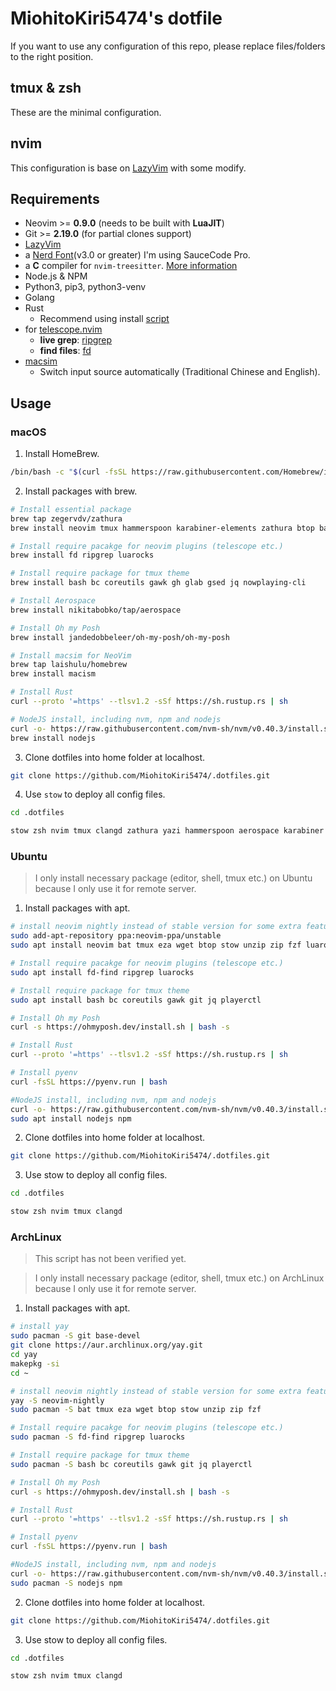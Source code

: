 # MiohitoKiri5474's dotfile

If you want to use any configuration of this repo, please replace files/folders to the right position.

## tmux & zsh

These are the minimal configuration.

## nvim

This configuration is base on [LazyVim](lazyvim.org) with some modify.

## Requirements

- Neovim >= **0.9.0** (needs to be built with **LuaJIT**)
- Git >= **2.19.0** (for partial clones support)
- [LazyVim](https://www.lazyvim.org/)
- a [Nerd Font](https://www.nerdfonts.com/)(v3.0 or greater)
  I'm using SauceCode Pro.
- a **C** compiler for `nvim-treesitter`. [More information](https://github.com/nvim-treesitter/nvim-treesitter#requirements)
- Node.js & NPM
- Python3, pip3, python3-venv
- Golang
- Rust
  - Recommend using install [script](https://www.rust-lang.org/tools/install)
- for [telescope.nvim](https://github.com/nvim-telescope/telescope.nvim)
  - **live grep**: [ripgrep](https://github.com/BurntSushi/ripgrep)
  - **find files**: [fd](https://github.com/sharkdp/fd)
- [macsim](https://github.com/laishulu/macism/)
  - Switch input source automatically (Traditional Chinese and English).

## Usage

### macOS

1. Install HomeBrew.

```sh
/bin/bash -c "$(curl -fsSL https://raw.githubusercontent.com/Homebrew/install/HEAD/install.sh)"
```

2. Install packages with brew.

```sh
# Install essential package
brew tap zegervdv/zathura
brew install neovim tmux hammerspoon karabiner-elements zathura btop bat wget eza ghostty stow clangd fzf pyenv

# Install require pacakge for neovim plugins (telescope etc.)
brew install fd ripgrep luarocks

# Install require package for tmux theme
brew install bash bc coreutils gawk gh glab gsed jq nowplaying-cli

# Install Aerospace
brew install nikitabobko/tap/aerospace

# Install Oh my Posh
brew install jandedobbeleer/oh-my-posh/oh-my-posh

# Install macsim for NeoVim
brew tap laishulu/homebrew
brew install macism

# Install Rust
curl --proto '=https' --tlsv1.2 -sSf https://sh.rustup.rs | sh

# NodeJS install, including nvm, npm and nodejs
curl -o- https://raw.githubusercontent.com/nvm-sh/nvm/v0.40.3/install.sh | bash
brew install nodejs
```

3. Clone dotfiles into home folder at localhost.

```sh
git clone https://github.com/MiohitoKiri5474/.dotfiles.git
```

4. Use `stow` to deploy all config files.

```sh
cd .dotfiles

stow zsh nvim tmux clangd zathura yazi hammerspoon aerospace karabiner ghostty
```

### Ubuntu

> I only install necessary package (editor, shell, tmux etc.) on Ubuntu because I only use it for remote server.

1. Install packages with apt.

```sh
# install neovim nightly instead of stable version for some extra features
sudo add-apt-repository ppa:neovim-ppa/unstable
sudo apt install neovim bat tmux eza wget btop stow unzip zip fzf luarocks

# Install require pacakge for neovim plugins (telescope etc.)
sudo apt install fd-find ripgrep luarocks

# Install require package for tmux theme
sudo apt install bash bc coreutils gawk git jq playerctl

# Install Oh my Posh
curl -s https://ohmyposh.dev/install.sh | bash -s

# Install Rust
curl --proto '=https' --tlsv1.2 -sSf https://sh.rustup.rs | sh

# Install pyenv
curl -fsSL https://pyenv.run | bash

#NodeJS install, including nvm, npm and nodejs
curl -o- https://raw.githubusercontent.com/nvm-sh/nvm/v0.40.3/install.sh | bash
sudo apt install nodejs npm
```

2. Clone dotfiles into home folder at localhost.

```sh
git clone https://github.com/MiohitoKiri5474/.dotfiles.git
```

3. Use stow to deploy all config files.

```sh
cd .dotfiles

stow zsh nvim tmux clangd
```

### ArchLinux

> This script has not been verified yet.

> I only install necessary package (editor, shell, tmux etc.) on ArchLinux because I only use it for remote server.

1. Install packages with apt.

```sh
# install yay
sudo pacman -S git base-devel
git clone https://aur.archlinux.org/yay.git
cd yay
makepkg -si
cd ~

# install neovim nightly instead of stable version for some extra features
yay -S neovim-nightly
sudo pacman -S bat tmux eza wget btop stow unzip zip fzf

# Install require pacakge for neovim plugins (telescope etc.)
sudo pacman -S fd-find ripgrep luarocks

# Install require package for tmux theme
sudo pacman -S bash bc coreutils gawk git jq playerctl

# Install Oh my Posh
curl -s https://ohmyposh.dev/install.sh | bash -s

# Install Rust
curl --proto '=https' --tlsv1.2 -sSf https://sh.rustup.rs | sh

# Install pyenv
curl -fsSL https://pyenv.run | bash

#NodeJS install, including nvm, npm and nodejs
curl -o- https://raw.githubusercontent.com/nvm-sh/nvm/v0.40.3/install.sh | bash
sudo pacman -S nodejs npm
```

2. Clone dotfiles into home folder at localhost.

```sh
git clone https://github.com/MiohitoKiri5474/.dotfiles.git
```

3. Use stow to deploy all config files.

```sh
cd .dotfiles

stow zsh nvim tmux clangd
```
